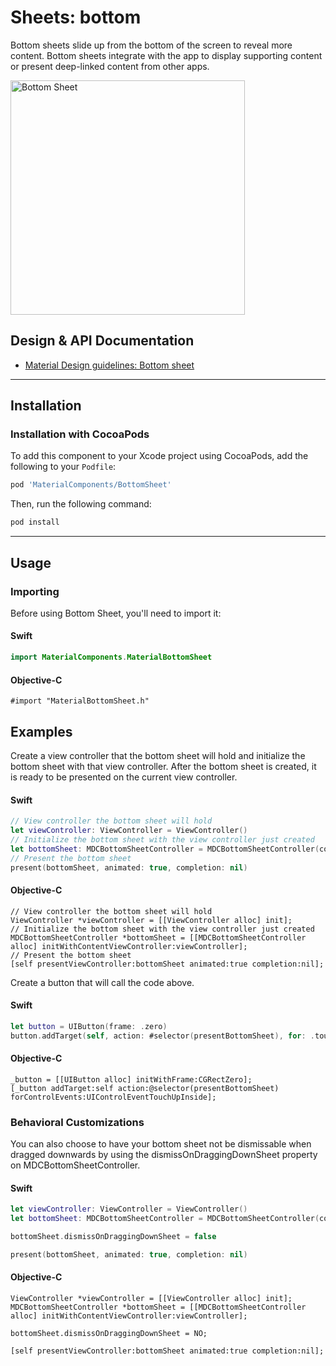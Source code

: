 # Sheets: bottom

Bottom sheets slide up from the bottom of the screen to reveal more content. Bottom sheets integrate with the app to display supporting content or present deep-linked content from other apps.

<div class="article__asset article__asset--screenshot">
   <img src="docs/assets/bottom_sheet.png" alt="Bottom Sheet" width="375">
</div>

## Design & API Documentation

<ul class="icon-list">
<li class="icon-list-item icon-list-item--spec"><a href="https://material.io/go/design-sheets-bottom">Material Design guidelines: Bottom sheet</a></li>
</ul>

- - -

## Installation

### Installation with CocoaPods

To add this component to your Xcode project using CocoaPods, add the following to your `Podfile`:

```bash
pod 'MaterialComponents/BottomSheet'
```
<!--{: .code-renderer.code-renderer--install }-->

Then, run the following command:

```bash
pod install
```

- - -

## Usage

### Importing

Before using Bottom Sheet, you'll need to import it:

<!--<div class="material-code-render" markdown="1">-->
#### Swift
```swift
import MaterialComponents.MaterialBottomSheet
```

#### Objective-C

```objc
#import "MaterialBottomSheet.h"
```
<!--</div>-->

## Examples

Create a view controller that the bottom sheet will hold and initialize the bottom sheet with that view controller. After the bottom sheet is created, it is ready to be presented on the current view controller.

<!--<div class="material-code-render" markdown="1">-->
#### Swift
```swift
// View controller the bottom sheet will hold
let viewController: ViewController = ViewController()
// Initialize the bottom sheet with the view controller just created
let bottomSheet: MDCBottomSheetController = MDCBottomSheetController(contentViewController: viewController)
// Present the bottom sheet
present(bottomSheet, animated: true, completion: nil)
```

#### Objective-C
```objc
// View controller the bottom sheet will hold
ViewController *viewController = [[ViewController alloc] init];
// Initialize the bottom sheet with the view controller just created
MDCBottomSheetController *bottomSheet = [[MDCBottomSheetController alloc] initWithContentViewController:viewController];
// Present the bottom sheet
[self presentViewController:bottomSheet animated:true completion:nil];
```

<!--</div>-->

Create a button that will call the code above.

<!--<div class="material-code-render" markdown="1">-->
#### Swift
```swift
let button = UIButton(frame: .zero)
button.addTarget(self, action: #selector(presentBottomSheet), for: .touchUpInside)
```

#### Objective-C
```objc
_button = [[UIButton alloc] initWithFrame:CGRectZero];
[_button addTarget:self action:@selector(presentBottomSheet) forControlEvents:UIControlEventTouchUpInside];
```
<!--</div>-->

### Behavioral Customizations

You can also choose to have your bottom sheet not be dismissable when dragged downwards by using the dismissOnDraggingDownSheet property on MDCBottomSheetController.

<!--<div class="material-code-render" markdown="1">-->
#### Swift
```swift
let viewController: ViewController = ViewController()
let bottomSheet: MDCBottomSheetController = MDCBottomSheetController(contentViewController: viewController)

bottomSheet.dismissOnDraggingDownSheet = false

present(bottomSheet, animated: true, completion: nil)
```

#### Objective-C
```objc
ViewController *viewController = [[ViewController alloc] init];
MDCBottomSheetController *bottomSheet = [[MDCBottomSheetController alloc] initWithContentViewController:viewController];

bottomSheet.dismissOnDraggingDownSheet = NO;

[self presentViewController:bottomSheet animated:true completion:nil];
```
<!--</div>-->
